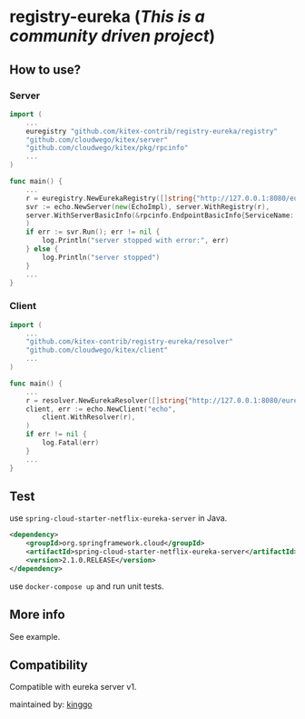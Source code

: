 # registry-eureka (*This is a community driven project*)

## How to use?

### Server

```go
import (
    ...
    euregistry "github.com/kitex-contrib/registry-eureka/registry"
    "github.com/cloudwego/kitex/server"
    "github.com/cloudwego/kitex/pkg/rpcinfo"
    ...
)

func main() {
    ...
    r = euregistry.NewEurekaRegistry([]string{"http://127.0.0.1:8080/eureka"}, 15*time.Second)
	svr := echo.NewServer(new(EchoImpl), server.WithRegistry(r),
    server.WithServerBasicInfo(&rpcinfo.EndpointBasicInfo{ServiceName: "test"}), 
    )
    if err := svr.Run(); err != nil {
        log.Println("server stopped with error:", err)
    } else {
        log.Println("server stopped")
    }
    ...
}
```

### Client

```go
import (
    ...
    "github.com/kitex-contrib/registry-eureka/resolver"
    "github.com/cloudwego/kitex/client"
    ...
)

func main() {
    ...
    r = resolver.NewEurekaResolver([]string{"http://127.0.0.1:8080/eureka"})
    client, err := echo.NewClient("echo", 
        client.WithResolver(r),
    )
    if err != nil {
        log.Fatal(err)
    }
    ...
}
```

## Test

use `spring-cloud-starter-netflix-eureka-server` in Java.

```xml
<dependency>
    <groupId>org.springframework.cloud</groupId>
    <artifactId>spring-cloud-starter-netflix-eureka-server</artifactId>
    <version>2.1.0.RELEASE</version>
</dependency>
```
use `docker-compose up` and run unit tests.

## More info

See example.

## Compatibility
Compatible with eureka server v1.

maintained by: [kinggo](https://github.com/longlihale/)